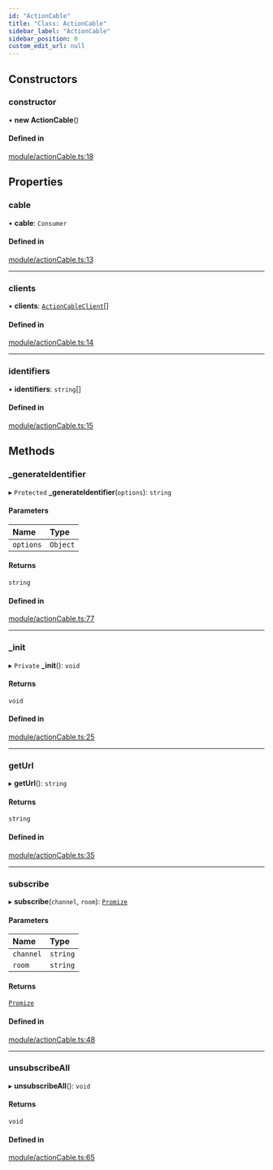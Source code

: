 ```yaml
---
id: "ActionCable"
title: "Class: ActionCable"
sidebar_label: "ActionCable"
sidebar_position: 0
custom_edit_url: null
---
```


## Constructors

### constructor

• **new ActionCable**()

#### Defined in

[module/actionCable.ts:18](https://bitbucket.org/siposdani87/sui-js/src/5c73bef/src/module/actionCable.ts#lines-18)

## Properties

### cable

• **cable**: `Consumer`

#### Defined in

[module/actionCable.ts:13](https://bitbucket.org/siposdani87/sui-js/src/5c73bef/src/module/actionCable.ts#lines-13)

___

### clients

• **clients**: [`ActionCableClient`](ActionCableClient.md)[]

#### Defined in

[module/actionCable.ts:14](https://bitbucket.org/siposdani87/sui-js/src/5c73bef/src/module/actionCable.ts#lines-14)

___

### identifiers

• **identifiers**: `string`[]

#### Defined in

[module/actionCable.ts:15](https://bitbucket.org/siposdani87/sui-js/src/5c73bef/src/module/actionCable.ts#lines-15)

## Methods

### \_generateIdentifier

▸ `Protected` **_generateIdentifier**(`options`): `string`

#### Parameters

| Name | Type |
| :------ | :------ |
| `options` | `Object` |

#### Returns

`string`

#### Defined in

[module/actionCable.ts:77](https://bitbucket.org/siposdani87/sui-js/src/5c73bef/src/module/actionCable.ts#lines-77)

___

### \_init

▸ `Private` **_init**(): `void`

#### Returns

`void`

#### Defined in

[module/actionCable.ts:25](https://bitbucket.org/siposdani87/sui-js/src/5c73bef/src/module/actionCable.ts#lines-25)

___

### getUrl

▸ **getUrl**(): `string`

#### Returns

`string`

#### Defined in

[module/actionCable.ts:35](https://bitbucket.org/siposdani87/sui-js/src/5c73bef/src/module/actionCable.ts#lines-35)

___

### subscribe

▸ **subscribe**(`channel`, `room`): [`Promize`](Promize.md)

#### Parameters

| Name | Type |
| :------ | :------ |
| `channel` | `string` |
| `room` | `string` |

#### Returns

[`Promize`](Promize.md)

#### Defined in

[module/actionCable.ts:48](https://bitbucket.org/siposdani87/sui-js/src/5c73bef/src/module/actionCable.ts#lines-48)

___

### unsubscribeAll

▸ **unsubscribeAll**(): `void`

#### Returns

`void`

#### Defined in

[module/actionCable.ts:65](https://bitbucket.org/siposdani87/sui-js/src/5c73bef/src/module/actionCable.ts#lines-65)
